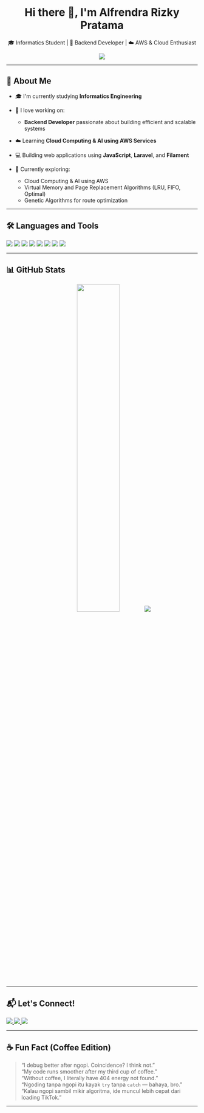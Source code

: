 <h1 align="center">Hi there 👋, I'm Alfrendra Rizky Pratama</h1>
<p align="center">
  🎓 Informatics Student | 🔧 Backend Developer | ☁️ AWS & Cloud Enthusiast
</p>

<p align="center">
  <img src="https://readme-typing-svg.demolab.com/?lines=Backend+Developer;Cloud+AI+on+AWS;Web+Development;&center=true&width=430&height=45&color=58A6FF&vCenter=true&pause=1000&size=22" />
</p>


---

## 🚀 About Me

- 🎓 I'm currently studying **Informatics Engineering**
  
- 🔧 I love working on:
  - **Backend Developer** passionate about building efficient and scalable systems
    
- ☁️ Learning **Cloud Computing & AI using AWS Services**
  
- 💻 Building web applications using **JavaScript**, **Laravel**, and **Filament**
  
- 🧠 Currently exploring:
  - Cloud Computing & AI using AWS
  - Virtual Memory and Page Replacement Algorithms (LRU, FIFO, Optimal)
  - Genetic Algorithms for route optimization

---

## 🛠️ Languages and Tools

<p align="left">
  <!-- C# -->
  <img src="https://img.shields.io/badge/C%23-239120?style=for-the-badge&logo=c-sharp&logoColor=white" />
  
   <!-- PHP -->
  <img src="https://img.shields.io/badge/PHP-777BB4?style=for-the-badge&logo=php&logoColor=white" />

  <!-- JavaScript -->
  <img src="https://img.shields.io/badge/JavaScript-F7DF1E?style=for-the-badge&logo=javascript&logoColor=black" />

  <!-- MySQL -->
  <img src="https://img.shields.io/badge/MySQL-005C84?style=for-the-badge&logo=mysql&logoColor=white" />

  <!-- HTML5 -->
  <img src="https://img.shields.io/badge/HTML5-E34F26?style=for-the-badge&logo=html5&logoColor=white" />

  <!-- CSS3 -->
  <img src="https://img.shields.io/badge/CSS3-1572B6?style=for-the-badge&logo=css3&logoColor=white" />

  <!-- Python -->
  <img src="https://img.shields.io/badge/Python-14354C?style=for-the-badge&logo=python&logoColor=white" />

  <!-- Laravel -->
  <img src="https://img.shields.io/badge/Laravel-FF2D20?style=for-the-badge&logo=laravel&logoColor=white" />
</p>

---

## 📊 GitHub Stats

<p align="center">
  <img src="https://github-readme-stats.vercel.app/api?username=alfrendrapratama&show_icons=true&theme=github_dark" width="47%" />
  <img src="https://github-readme-stats.vercel.app/api/top-langs/?username=alfrendrapratama&layout=compact&theme=github_dark&exclude_repo=cpp-projectku" />

</p>

---

## 📬 Let's Connect!

<p align="left">
  <a href="https://linkedin.com/in/alfrendrapratama" target="_blank">
    <img src="https://img.shields.io/badge/LinkedIn-blue?style=for-the-badge&logo=linkedin" />
  </a>
  <a href="mailto:alfrendrapratama@gmail.com" target="_blank">
    <img src="https://img.shields.io/badge/Gmail-red?style=for-the-badge&logo=gmail&logoColor=white" />
  </a>
  <a href="https://instagram.com/alfrendrapratama" target="_blank">
    <img src="https://img.shields.io/badge/Instagram-purple?style=for-the-badge&logo=instagram" />
  </a>
</p>

---

## ☕ Fun Fact (Coffee Edition)

> “I debug better after ngopi. Coincidence? I think not.”  
> “My code runs smoother after my third cup of coffee.”  
> “Without coffee, I literally have 404 energy not found.”  
> “Ngoding tanpa ngopi itu kayak `try` tanpa `catch` — bahaya, bro.”  
> “Kalau ngopi sambil mikir algoritma, ide muncul lebih cepat dari loading TikTok.”  

---
